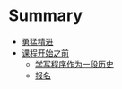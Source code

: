 # Summary

* [勇猛精进](README.md)
* [课程开始之前](chapter1.md)
   * [学写程序作为一段历史](history.md)
   * [报名](bao_ming.md)

